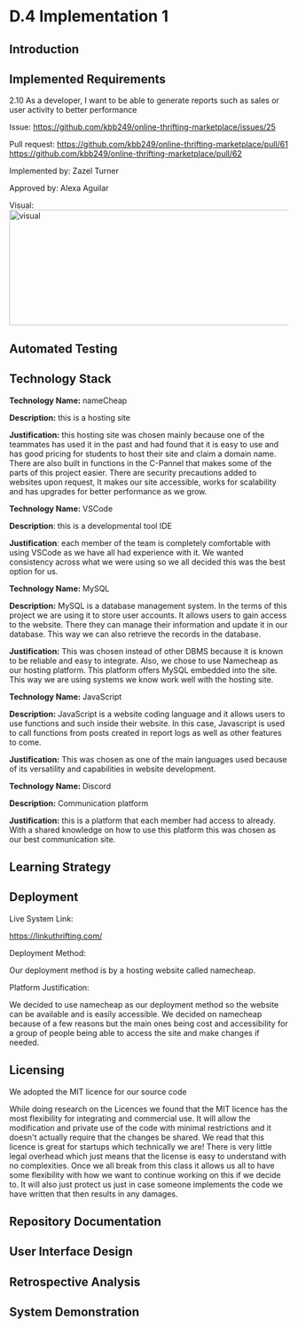 # D.4 Implementation 1
## Introduction

## Implemented Requirements

2.10 As a developer, I want to be able to generate reports such as sales or user activity to better performance

Issue: https://github.com/kbb249/online-thrifting-marketplace/issues/25 

Pull request: https://github.com/kbb249/online-thrifting-marketplace/pull/61 
https://github.com/kbb249/online-thrifting-marketplace/pull/62

Implemented by: Zazel Turner 

Approved by: Alexa Aguilar

Visual:
<img width="966" height="208" alt="visual " src="https://github.com/user-attachments/assets/8031cfa3-e7aa-4380-9441-4811b9167b6a" />


## Automated Testing

## Technology Stack
__Technology Name:__ nameCheap

__Description:__ this is a hosting site

__Justification:__ this hosting site was chosen mainly because one of the teammates has used it in the past and had found that it is easy to use and has good pricing for students to host their site and claim a domain name. There are also built in functions in the C-Pannel that makes some of the parts of this project  easier. There are security precautions added to websites upon request, It makes our site accessible, works for scalability and has upgrades for better performance as we grow. 


__Technology Name:__ VSCode

__Description__: this is a developmental tool IDE 

__Justification__: each member of the team is completely comfortable with using VSCode as we have all had experience with it. We wanted consistency across what we were using so we all decided this was the best option for us. 


__Technology Name:__ MySQL

__Description:__ MySQL is a database management system. In the terms of this project we are using it to store user accounts. It allows users to gain access to the website. There they can manage their information and update it in our database. This way we can also retrieve the records in the database. 

__Justification:__ This was chosen instead of other DBMS because it is known to be reliable and easy to integrate. Also, we chose to use Namecheap as our hosting platform. This platform offers MySQL embedded into the site. This way we are using systems we know work well with the hosting site. 


__Technology Name:__ JavaScript 

__Description:__ JavaScript is a website coding language and it allows users to use functions and such inside their website. In this case, Javascript is used to call functions from posts created in report logs as well as other features to come.

__Justification:__ This was chosen as one of the main languages used because of its versatility and capabilities in website development. 


__Technology Name:__ Discord  

__Description:__ Communication platform 

__Justification:__ this is a platform that each member had access to already. With a shared knowledge on how to use this platform this was chosen as our best communication site. 

## Learning Strategy

## Deployment
Live System Link:

https://linkuthrifting.com/ 

Deployment Method:

Our deployment method is by a hosting website called namecheap. 

Platform Justification: 

We decided to use namecheap as our deployment method so the website can be available and is easily accessible. We decided on namecheap because of a few reasons but the main ones being cost and accessibility for a group of people being able to access the site and make changes if needed. 


## Licensing
We adopted the MIT licence for our source code 

While doing research on the Licences we found that the MIT licence has the most flexibility for integrating and commercial use. It will allow the modification and private use of the code with minimal restrictions and it doesn't actually require that the changes be shared. We read that this licence is great for startups which technically we are! There is very little legal overhead which just means that the license is easy to understand with no complexities. Once we all break from this class it allows us all to have some flexibility with how we want to continue working on this if we decide to. It will also just protect us just in case someone implements the code we have written that then results in any damages. 

## Repository Documentation

## User Interface Design

## Retrospective Analysis

## System Demonstration

